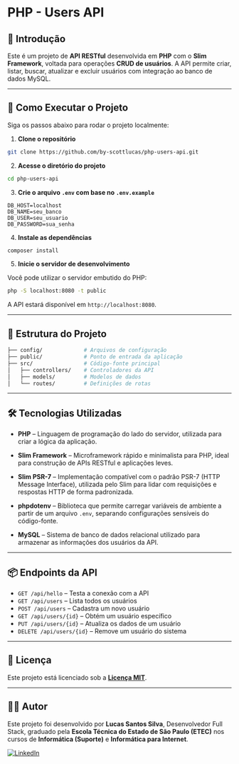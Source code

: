 # PHP - Users API

## 📌 Introdução

Este é um projeto de **API RESTful** desenvolvida em **PHP** com o **Slim Framework**, voltada para operações **CRUD de usuários**. A API permite criar, listar, buscar, atualizar e excluir usuários com integração ao banco de dados MySQL.

---

## 🚀 Como Executar o Projeto

Siga os passos abaixo para rodar o projeto localmente:

1. **Clone o repositório**

```bash
git clone https://github.com/by-scottlucas/php-users-api.git
```

2. **Acesse o diretório do projeto**

```bash
cd php-users-api
```

3. **Crie o arquivo `.env` com base no `.env.example`**

```env
DB_HOST=localhost
DB_NAME=seu_banco
DB_USER=seu_usuario
DB_PASSWORD=sua_senha
```

4. **Instale as dependências**

```bash
composer install
```

5. **Inicie o servidor de desenvolvimento**

Você pode utilizar o servidor embutido do PHP:

```bash
php -S localhost:8080 -t public
```

A API estará disponível em `http://localhost:8080`.

---

## 📂 Estrutura do Projeto

```bash
├── config/             # Arquivos de configuração
├── public/             # Ponto de entrada da aplicação
├── src/                # Código-fonte principal
│   ├── controllers/    # Controladores da API
│   ├── models/         # Modelos de dados
│   └── routes/         # Definições de rotas
```

---

## 🛠️ Tecnologias Utilizadas

* **PHP** – Linguagem de programação do lado do servidor, utilizada para criar a lógica da aplicação.

* **Slim Framework** – Microframework rápido e minimalista para PHP, ideal para construção de APIs RESTful e aplicações leves.

* **Slim PSR-7** – Implementação compatível com o padrão PSR-7 (HTTP Message Interface), utilizada pelo Slim para lidar com requisições e respostas HTTP de forma padronizada.

* **phpdotenv** – Biblioteca que permite carregar variáveis de ambiente a partir de um arquivo `.env`, separando configurações sensíveis do código-fonte.

* **MySQL** – Sistema de banco de dados relacional utilizado para armazenar as informações dos usuários da API.

---

## 📦 Endpoints da API

* `GET /api/hello` – Testa a conexão com a API
* `GET /api/users` – Lista todos os usuários
* `POST /api/users` – Cadastra um novo usuário
* `GET /api/users/{id}` – Obtém um usuário específico
* `PUT /api/users/{id}` – Atualiza os dados de um usuário
* `DELETE /api/users/{id}` – Remove um usuário do sistema

---

## 📜 Licença

Este projeto está licenciado sob a [**Licença MIT**](./LICENSE).

---

## 👨‍💻 Autor

Este projeto foi desenvolvido por **Lucas Santos Silva**, Desenvolvedor Full Stack, graduado pela **Escola Técnica do Estado de São Paulo (ETEC)** nos cursos de **Informática (Suporte)** e **Informática para Internet**.

[![LinkedIn](https://img.shields.io/badge/LinkedIn-0077B5?style=for-the-badge\&logo=linkedin\&logoColor=white)](https://www.linkedin.com/in/bylucasss/)
